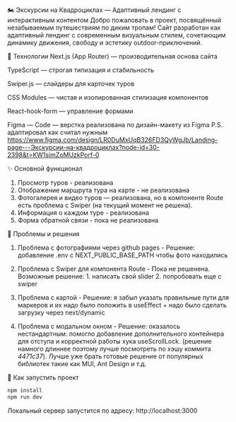 🏍️ Экскурсии на Квадроциклах — Адаптивный лендинг с интерактивным контентом
Добро пожаловать в проект, посвящённый незабываемым путешествиям по диким тропам! Сайт разработан как адаптивный лендинг с современным визуальным стилем, сочетающим динамику движения, свободу и эстетику outdoor-приключений.

🔧 Технологии
Next.js (App Router) — производительная основа сайта

TypeScript — строгая типизация и стабильность

Swiper.js — слайдеры для карточек туров

CSS Modules — чистая и изолированная стилизация компонентов

React-hook-form — управление формами 

Figma — Code — верстка реализована по дизайн-макету из Figma P.S. адаптировал как считал нужным
https://www.figma.com/design/LR0DuMxUqB326FD3QyWgJb/Landing-page---Экскурсии-на-квадроциклах?node-id=30-2398&t=KW1sjmZoMUzkPorf-0

✨ Основной функционал

1. Просмотр туров - реализована
2. Отображение маршрута тура на карте - не реализована
3. Фотогалерея и видео туров — реализована, но в компоненте Route есть проблема с Swiper (на текущий момент не решена).
4. Информация о каждом туре - реализована
5. Форма обратной связи - пока не реализована

🤯 Проблемы и решения

1. Проблема с фотографиями через github pages - Решение: добавление .env с NEXT_PUBLIC_BASE_PATH чтобы фото находились

2. Проблема с Swiper для компонента Route - Пока не решенена. Возможные решение: 1. написать свой slider 2. попробовать еще с swiper

3. Проблема с картой - Решение: я забыл указать правильные пути для маркеров и их надо было положить в useEffect + надо было сделать загрузку через next/dynamic

4. Проблема с модальном окном - Решение: оказалось нестандартным: помогло добавление дополнительного контейнера для отступа и корректной работы хука useScrollLock. (решение намного длиннее поэтому лучше посмотреть по хэшу коммита *4471c37*). Лучше уже брать готовые решение от популярных библиотек такие как MUI, Ant Design и т.д. 

🚀 Как запустить проект
```bash
npm install
npm run dev
```
Локальный сервер запустится по адресу: http://localhost:3000

